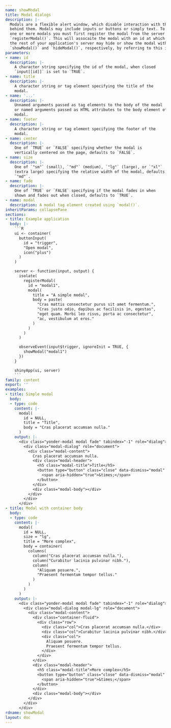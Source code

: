 ```yaml
---
name: showModal
title: Modal dialogs
description: |-
  Modals are a flexible alert window, which disable interaction with the page
  behind them. Modals may include inputs or buttons or simply text. To use
  one or more modals you must first register the modal from the server with
  `registerModal()`. This will assocaite the modal with an id at which point
  the rest of your application's server may hide or show the modal with
  `showModal()` and `hideModal()`, respectively, by referring to this id.
parameters:
- name: id
  description: |-
    A character string specifying the id of the modal, when closed
    `input[[id]]` is set to `TRUE`.
- name: title
  description: |-
    A character string or tag element specifying the title of the
    modal.
- name: '...'
  description: |-
    Unnamed arguments passed as tag elements to the body of the modal
    or named arguments passed as HTML attributes to the body element of the
    modal.
- name: footer
  description: |-
    A character string or tag element specifying the footer of the
    modal.
- name: center
  description: |-
    One of `TRUE` or `FALSE` specifying whether the modal is
    vertically centered on the page, defaults to `FALSE`.
- name: size
  description: |-
    One of `"sm"` (small), `"md"` (medium), `"lg"` (large), or `"xl"`
    (extra large) specifying the relative width of the modal, defaults to
    `"md"`.
- name: fade
  description: |-
    One of `TRUE` or `FALSE` specifying if the modal fades in when
    shown and fades out when closed, defaults to `TRUE`.
- name: modal
  description: A modal tag element created using `modal()`.
inheritParams: collapsePane
sections:
- title: Example application
  body: |-
    ```R
    ui <- container(
      buttonInput(
        id = "trigger",
        "Open modal",
        icon("plus")
      )
    )

    server <- function(input, output) {
      isolate(
        registerModal(
          id = "modal1",
          modal(
            title = "A simple modal",
            body = paste(
              "Cras mattis consectetur purus sit amet fermentum.",
              "Cras justo odio, dapibus ac facilisis in, egestas",
              "eget quam. Morbi leo risus, porta ac consectetur",
              "ac, vestibulum at eros."
            )
          )
        )
      )

      observeEvent(input$trigger, ignoreInit = TRUE, {
        showModal("modal1")
      })
    }

    shinyApp(ui, server)
    ```
family: content
export: ''
examples:
- title: Simple modal
  body:
  - type: code
    content: |-
      modal(
        id = NULL,
        title = "Title",
        body = "Cras placerat accumsan nulla."
      )
    output: |-
      <div class="yonder-modal modal fade" tabindex="-1" role="dialog">
        <div class="modal-dialog" role="document">
          <div class="modal-content">
            Cras placerat accumsan nulla.
            <div class="modal-header">
              <h5 class="modal-title">Title</h5>
              <button type="button" class="close" data-dismiss="modal" aria-label="Close">
                <span aria-hidden="true">&times;</span>
              </button>
            </div>
            <div class="modal-body"></div>
          </div>
        </div>
      </div>
- title: Modal with container body
  body:
  - type: code
    content: |-
      modal(
        id = NULL,
        size = "lg",
        title = "More complex",
        body = container(
          columns(
            column("Cras placerat accumsan nulla."),
            column("Curabitur lacinia pulvinar nibh."),
            column(
              "Aliquam posuere.",
              "Praesent fermentum tempor tellus."
            )
          )
        )
      )
    output: |-
      <div class="yonder-modal modal fade" tabindex="-1" role="dialog">
        <div class="modal-dialog modal-lg" role="document">
          <div class="modal-content">
            <div class="container-fluid">
              <div class="row">
                <div class="col">Cras placerat accumsan nulla.</div>
                <div class="col">Curabitur lacinia pulvinar nibh.</div>
                <div class="col">
                  Aliquam posuere.
                  Praesent fermentum tempor tellus.
                </div>
              </div>
            </div>
            <div class="modal-header">
              <h5 class="modal-title">More complex</h5>
              <button type="button" class="close" data-dismiss="modal" aria-label="Close">
                <span aria-hidden="true">&times;</span>
              </button>
            </div>
            <div class="modal-body"></div>
          </div>
        </div>
      </div>
rdname: showModal
layout: doc
---
```

